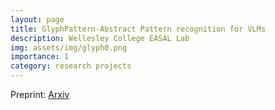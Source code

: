 ```yaml
---
layout: page
title: GlyphPattern-Abstract Pattern recognition for VLMs
description: Wellesley College EASAL Lab
img: assets/img/glyph0.png
importance: 1
category: research projects
---
```


Preprint: [Arxiv](https://www.arxiv.org/abs/2408.05894)
